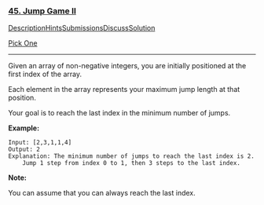 ### [45. Jump Game II](https://leetcode.com/problems/jump-game-ii/description/)

[Description](https://leetcode.com/problems/jump-game-ii/description/)[Hints](https://leetcode.com/problems/jump-game-ii/hints/)[Submissions](https://leetcode.com/problems/jump-game-ii/submissions/)[Discuss](https://leetcode.com/problems/jump-game-ii/discuss/)[Solution](https://leetcode.com/problems/jump-game-ii/solution/)

[Pick One](https://leetcode.com/problems/random-one-question/)

------

Given an array of non-negative integers, you are initially positioned at the first index of the array.

Each element in the array represents your maximum jump length at that position.

Your goal is to reach the last index in the minimum number of jumps.

**Example:**

```
Input: [2,3,1,1,4]
Output: 2
Explanation: The minimum number of jumps to reach the last index is 2.
    Jump 1 step from index 0 to 1, then 3 steps to the last index.
```

**Note:**

You can assume that you can always reach the last index.

 